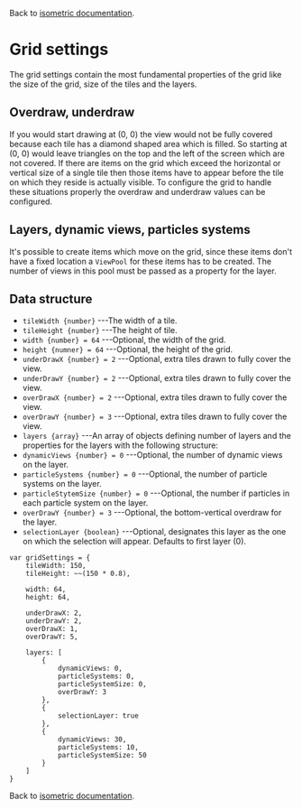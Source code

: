 Back to [isometric documentation](../readme.md).
# Grid settings

The grid settings contain the most fundamental properties of the grid like the size of the grid,
size of the tiles and the layers.

## Overdraw, underdraw

If you would start drawing at (0, 0) the view would not be fully covered because each tile has
a diamond shaped area which is filled. So starting at (0, 0) would leave triangles on the top
and the left of the screen which are not covered.
If there are items on the grid which exceed the horizontal or vertical size of a single tile then
those items have to appear before the tile on which they reside is actually visible.
To configure the grid to handle these situations properly the overdraw and underdraw values can
be configured.

## Layers, dynamic views, particles systems

It's possible to create items which move on the grid, since these items don't have a fixed location
a `ViewPool` for these items has to be created. The number of views in this pool must be passed as 
a property for the layer.

## Data structure

 + `tileWidth {number}` ---The width of a tile.
 + `tileHeight {number}` ---The height of tile.
 + `width {number} = 64` ---Optional, the width of the grid.
 + `height {numner} = 64` ---Optional, the height of the grid.
 + `underDrawX {number} = 2` ---Optional, extra tiles drawn to fully cover the view.
 + `underDrawY {number} = 2` ---Optional, extra tiles drawn to fully cover the view.
 + `overDrawX {number} = 2` ---Optional, extra tiles drawn to fully cover the view.
 + `overDrawY {number} = 3` ---Optional, extra tiles drawn to fully cover the view.
 + `layers {array}` ---An array of objects defining number of layers and the properties for the layers with the following structure:
  + `dynamicViews {number} = 0` ---Optional, the number of dynamic views on the layer.
  + `particleSystems {number} = 0` ---Optional, the number of particle systems on the layer.
  + `particleStytemSize {number} = 0` ---Optional, the number if particles in each particle system on the layer.
  + `overDrawY {number} = 3` ---Optional, the bottom-vertical overdraw for the layer.
  + `selectionLayer {boolean}` ---Optional, designates this layer as the one on which the selection will appear.  Defaults to first layer (0).

~~~
var gridSettings = {
	tileWidth: 150,
	tileHeight: ~~(150 * 0.8),

	width: 64,
	height: 64,

	underDrawX: 2,
	underDrawY: 2,
	overDrawX: 1,
	overDrawY: 5,

	layers: [
		{
			dynamicViews: 0,
			particleSystems: 0,
			particleSystemSize: 0,
			overDrawY: 3
		},
		{
			selectionLayer: true
		},
		{
			dynamicViews: 30,
			particleSystems: 10,
			particleSystemSize: 50
		}
	]
}
~~~

Back to [isometric documentation](../readme.md).
